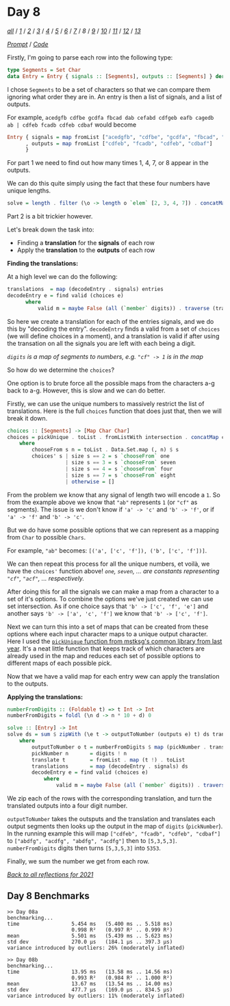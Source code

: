 Day 8
===

<!--
This section is generated and compiled by the build script at ./Build.hs from
the file `./reflections/day08.md`.  If you want to edit this, edit
that file instead!
-->

*[all][reflections]* / *[1][day01]* / *[2][day02]* / *[3][day03]* / *[4][day04]* / *[5][day05]* / *[6][day06]* / *[7][day07]* / *8* / *[9][day09]* / *[10][day10]* / *[11][day11]* / *[12][day12]* / *[13][day13]*

[reflections]: https://github.com/egnwd/advent/blob/main/reflections.md
[day01]: https://github.com/egnwd/advent/blob/2021/reflections-out/day01.md
[day02]: https://github.com/egnwd/advent/blob/2021/reflections-out/day02.md
[day03]: https://github.com/egnwd/advent/blob/2021/reflections-out/day03.md
[day04]: https://github.com/egnwd/advent/blob/2021/reflections-out/day04.md
[day05]: https://github.com/egnwd/advent/blob/2021/reflections-out/day05.md
[day06]: https://github.com/egnwd/advent/blob/2021/reflections-out/day06.md
[day07]: https://github.com/egnwd/advent/blob/2021/reflections-out/day07.md
[day09]: https://github.com/egnwd/advent/blob/2021/reflections-out/day09.md
[day10]: https://github.com/egnwd/advent/blob/2021/reflections-out/day10.md
[day11]: https://github.com/egnwd/advent/blob/2021/reflections-out/day11.md
[day12]: https://github.com/egnwd/advent/blob/2021/reflections-out/day12.md
[day13]: https://github.com/egnwd/advent/blob/2021/reflections-out/day13.md

*[Prompt][d08p]* / *[Code][d08g]*

[d08p]: https://adventofcode.com/2021/day/8
[d08g]: https://github.com/egnwd/advent/blob/main/src/AOC/Challenge/Day08.hs

Firstly, I'm going to parse each row into the following type:

```haskell
type Segments = Set Char
data Entry = Entry { signals :: [Segments], outputs :: [Segments] } deriving (Eq, Show)
```

I chose `Segments` to be a set of characters so that we can compare them ignoring what order they are in.
An entry is then a list of signals, and a list of outputs.

For example, `acedgfb cdfbe gcdfa fbcad dab cefabd cdfgeb eafb cagedb ab | cdfeb fcadb cdfeb cdbaf`
would become

```haskell
Entry { signals = map fromList ["acedgfb", "cdfbe", "gcdfa", "fbcad", "dab", "cefabd", "cdfgeb", "eafb", "cagedb", "ab"]
      , outputs = map fromList ["cdfeb", "fcadb", "cdfeb", "cdbaf"]
      }
```

For part 1 we need to find out how many times 1, 4, 7, or 8 appear in the outputs.

We can do this quite simply using the fact that these four numbers have unique lengths.

```haskell
solve = length . filter (\o -> length o `elem` [2, 3, 4, 7]) . concatMap outputs
```

Part 2 is a bit trickier however.

Let's break down the task into:
 - Finding a **translation** for the **signals** of each row
 - Apply the **translation** to the **outputs** of each row

**Finding the translations:**

At a high level we can do the following:

```haskell
translations  = map (decodeEntry . signals) entries
decodeEntry e = find valid (choices e)
      where
          valid m = maybe False (all (`member` digits)) . traverse (translate m) $ e
```

So here we create a translation for each of the entries signals, and we do this by "decoding the entry".
`decodeEntry` finds a valid from a set of `choices` (we will define choices in a moment),
and a translation is valid if after using the transation on all the signals you are left with each being a digit.

_`digits` is a map of segments to numbers, e.g. `"cf" -> 1` is in the map_

So how do we determine the `choices`?

One option is to brute force all the possible maps from the characters a-g back to a-g.
However, this is slow and we can do better.

Firstly, we can use the unique numbers to massively restrict the list of translations.
Here is the full `choices` function that does just that, then we will break it down.

```haskell
choices :: [Segments] -> [Map Char Char]
choices = pickUnique . toList . fromListWith intersection . concatMap choices'
    where
        chooseFrom s n = toList . Data.Set.map (, n) $ s
        choices' s | size s == 2 = s `chooseFrom` one
                   | size s == 3 = s `chooseFrom` seven
                   | size s == 4 = s `chooseFrom` four
                   | size s == 7 = s `chooseFrom` eight
                   | otherwise = []
```

From the problem we know that any signal of length two will encode a `1`.
So from the example above we know that `"ab"` represents `1` (or `"cf"` as segments).
The issue is we don't know if `'a' -> 'c'` and `'b' -> 'f'`, or if `'a' -> 'f'` and `'b' -> 'c'`.

But we do have some possible options that we can represent as a mapping from `Char` to possible `Chars`.

For example, `"ab"` becomes: `[('a', ['c', 'f']), ('b', ['c', 'f'])]`.

We can then repeat this process for all the unique numbers, et voilà, we have the `choices'` function above!
_`one`, `seven`, ... are constants representing `"cf"`, `"acf"`, ... respectively._

After doing this for all the signals we can make a map from a character to a set of it's options.
To combine the options we've just created we can use set intersection.
As if one choice says that `'b' -> ['c', 'f', 'e']` and another says `'b' -> ['a', 'c', 'f']` we know that `'b' -> ['c', 'f']`.

Next we can turn this into a set of maps that can be created from these options where each input character maps to a unique output character.
Here I used the [`pickUnique` function from mstksg's common library from last year](https://github.com/mstksg/advent-of-code-2020/blob/master/src/AOC/Common.hs#L302).
It's a neat little function that keeps track of which characters are already used in the map and reduces each set of possible options to different maps of each possible pick.

Now that we have a valid map for each entry wew can apply the translation to the outputs.

**Applying the translations:**

```haskell
numberFromDigits :: (Foldable t) => t Int -> Int
numberFromDigits = foldl (\n d -> n * 10 + d) 0

solve :: [Entry] -> Int
solve ds = sum $ zipWith (\e t -> outputToNumber (outputs e) t) ds translations
    where
        outputToNumber o t = numberFromDigits $ map (pickNumber . translate t) o
        pickNumber n       = digits ! n
        translate t        = fromList . map (t !) . toList
        translations       = map (decodeEntry . signals) ds
        decodeEntry e = find valid (choices e)
            where
                valid m = maybe False (all (`member` digits)) . traverse (translate m) $ e
```

We zip each of the rows with the corresponding translation, and turn the translated outputs into a four digit number.

`outputToNumber` takes the outsputs and the translation and translates each output segments then looks up the output in the map of `digits` (`pickNumber`).
In the running example this will map `["cdfeb", "fcadb", "cdfeb", "cdbaf"]` to `["abdfg", "acdfg", "abdfg", "acdfg"]` then to `[5,3,5,3]`.
`numberFromDigits` digits then turns `[5,3,5,3]` into `5353`.

Finally, we sum the number we get from each row.


*[Back to all reflections for 2021][reflections]*

## Day 8 Benchmarks

```
>> Day 08a
benchmarking...
time                 5.454 ms   (5.400 ms .. 5.518 ms)
                     0.998 R²   (0.997 R² .. 0.999 R²)
mean                 5.501 ms   (5.439 ms .. 5.623 ms)
std dev              270.0 μs   (184.1 μs .. 397.3 μs)
variance introduced by outliers: 26% (moderately inflated)

>> Day 08b
benchmarking...
time                 13.95 ms   (13.58 ms .. 14.56 ms)
                     0.993 R²   (0.984 R² .. 1.000 R²)
mean                 13.67 ms   (13.54 ms .. 14.00 ms)
std dev              477.7 μs   (169.0 μs .. 834.5 μs)
variance introduced by outliers: 11% (moderately inflated)
```
